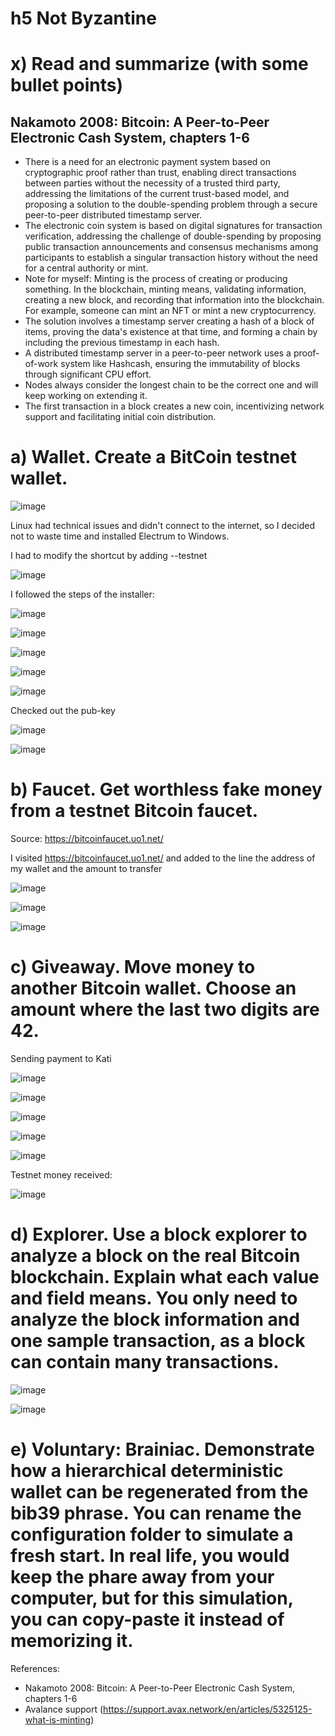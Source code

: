 # h5 Not Byzantine

# x) Read and summarize (with some bullet points)
## Nakamoto 2008: Bitcoin: A Peer-to-Peer Electronic Cash System, chapters 1-6
- There is a need for an electronic payment system based on cryptographic proof rather than trust, enabling direct transactions between parties without the necessity of a trusted third party, addressing the limitations of the current trust-based model, and proposing a solution to the double-spending problem through a secure peer-to-peer distributed timestamp server.
- The electronic coin system is based on digital signatures for transaction verification, addressing the challenge of double-spending by proposing public transaction announcements and consensus mechanisms among participants to establish a singular transaction history without the need for a central authority or mint.
- Note for myself: Minting is the process of creating or producing something. In the blockchain, minting means, validating information, creating a new block, and recording that information into the blockchain. For example, someone can mint an NFT or mint a new cryptocurrency.
- The solution involves a timestamp server creating a hash of a block of items, proving the data's existence at that time, and forming a chain by including the previous timestamp in each hash.
- A distributed timestamp server in a peer-to-peer network uses a proof-of-work system like Hashcash, ensuring the immutability of blocks through significant CPU effort.
- Nodes always consider the longest chain to be the correct one and will keep working on extending it.
- The first transaction in a block creates a new coin, incentivizing network support and facilitating initial coin distribution.

# a) Wallet. Create a BitCoin testnet wallet.
![image](https://github.com/kateriiname/ICT-Security-Basics/assets/51989896/56135ca2-c976-4632-97f1-2fb37e463fa5)

Linux had technical issues and didn't connect to the internet, so I decided not to waste time and installed Electrum to Windows.

I had to modify the shortcut by adding --testnet

![image](https://github.com/kateriiname/ICT-Security-Basics/assets/51989896/2aadfc41-be61-4de1-a71e-6cb2a5a9a240)

I followed the steps of the installer:

![image](https://github.com/kateriiname/ICT-Security-Basics/assets/51989896/a889006f-44c8-478e-8ca9-38eaad2e8c93)

![image](https://github.com/kateriiname/ICT-Security-Basics/assets/51989896/61a65ade-12cf-43d7-9b98-74974c6c56ad)

![image](https://github.com/kateriiname/ICT-Security-Basics/assets/51989896/00772f6b-b21a-4195-ae63-b4eee6eb8922)

![image](https://github.com/kateriiname/ICT-Security-Basics/assets/51989896/a47a5f1c-5ce6-4f85-ac5c-20d0106b0453)

![image](https://github.com/kateriiname/ICT-Security-Basics/assets/51989896/8d013e90-f470-482c-b0d6-46cc93e1756f)



Checked out the pub-key

![image](https://github.com/kateriiname/ICT-Security-Basics/assets/51989896/593dc1a4-ec3b-455d-8859-ef503ee762f5)

![image](https://github.com/kateriiname/ICT-Security-Basics/assets/51989896/35c4b8a3-a1e7-4549-ae37-b2bc4856b19e)


# b) Faucet. Get worthless fake money from a testnet Bitcoin faucet.

Source: https://bitcoinfaucet.uo1.net/

I visited https://bitcoinfaucet.uo1.net/ and added to the line the address of my wallet and the amount to transfer

![image](https://github.com/kateriiname/ICT-Security-Basics/assets/51989896/adb07944-cef9-41e3-a2b6-d32e4f596d68)

![image](https://github.com/kateriiname/ICT-Security-Basics/assets/51989896/c6457f37-e6d1-4acc-8465-abc72ae09104)

![image](https://github.com/kateriiname/ICT-Security-Basics/assets/51989896/0e4f469c-d40b-473a-b0be-d3cda73dea43)



# c) Giveaway. Move money to another Bitcoin wallet. Choose an amount where the last two digits are 42.

Sending payment to Kati

![image](https://github.com/kateriiname/ICT-Security-Basics/assets/51989896/d22037a9-156b-4958-a4f8-dfdf33c182c7)


![image](https://github.com/kateriiname/ICT-Security-Basics/assets/51989896/0429cb74-d758-4674-891a-e462bd347c24)


![image](https://github.com/kateriiname/ICT-Security-Basics/assets/51989896/03ce5350-0a1f-4639-a2d4-19571739e837)


![image](https://github.com/kateriiname/ICT-Security-Basics/assets/51989896/0b50e688-cc23-4a65-8740-dcecc64d27a9)


![image](https://github.com/kateriiname/ICT-Security-Basics/assets/51989896/623fd35c-374c-4249-8e5d-aba3013c00e3)


Testnet money received:

![image](https://github.com/kateriiname/ICT-Security-Basics/assets/51989896/b561aab5-bc67-4d48-b864-b6a04081703f)


# d) Explorer. Use a block explorer to analyze a block on the real Bitcoin blockchain. Explain what each value and field means. You only need to analyze the block information and one sample transaction, as a block can contain many transactions.

![image](https://github.com/kateriiname/ICT-Security-Basics/assets/51989896/e4e5d39a-68bd-4312-ab75-ef7b1eb04ec7)

![image](https://github.com/kateriiname/ICT-Security-Basics/assets/51989896/f94b8eeb-2063-4ce9-ac48-c643626f3071)



# e) Voluntary: Brainiac. Demonstrate how a hierarchical deterministic wallet can be regenerated from the bib39 phrase. You can rename the configuration folder to simulate a fresh start. In real life, you would keep the phare away from your computer, but for this simulation, you can copy-paste it instead of memorizing it.


References:
- Nakamoto 2008: Bitcoin: A Peer-to-Peer Electronic Cash System, chapters 1-6
- Avalance support (https://support.avax.network/en/articles/5325125-what-is-minting)
